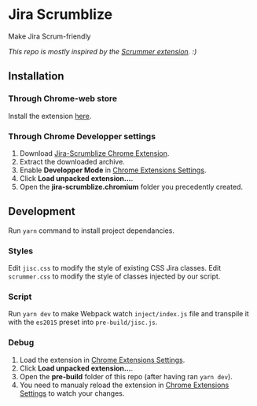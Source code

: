 # Jira Scrumblize

Make Jira Scrum-friendly

*This repo is mostly inspired by the [Scrummer extension](https://github.com/foucdeg/scrummer). :)*

## Installation

### Through Chrome-web store

Install the extension [here](https://chrome.google.com/webstore/detail/jira-scrumblize/lfglfaihiikkmhehemahdledaakpnchb?hl=en-US&gl=FR).

### Through Chrome Developper settings

1. Download [Jira-Scrumblize Chrome Extension](build/jira-scrumblize.chromium.zip).
2. Extract the downloaded archive.
3. Enable **Developper Mode** in [Chrome Extensions Settings](chrome://extensions/).
4. Click **Load unpacked extension...**.
5. Open the **jira-scrumblize.chromium** folder you precedently created.

## Development

Run `yarn` command to install project dependancies.

### Styles

Edit `jisc.css` to modify the style of existing CSS Jira classes.
Edit `scrummer.css` to modify the style of classes injected by our script.

### Script

Run `yarn dev` to make Webpack watch `inject/index.js` file and transpile it with the `es2015` preset into `pre-build/jisc.js`.

### Debug

1. Load the extension in [Chrome Extensions Settings](chrome://extensions/).
2. Click **Load unpacked extension...**.
3. Open the **pre-build** folder of this repo (after having ran `yarn dev`).
4. You need to manualy reload the extension in [Chrome Extensions Settings](chrome://extensions/) to watch your changes.
